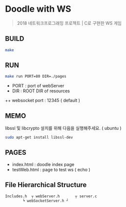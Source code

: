 # Doodle with WS
> 2018 네트워크프로그래밍 프로젝트 | C로 구현한 WS 게임


## BUILD 
```sh
make
```

## RUN 
```sh
make run PORT=80 DIR=./pages
```

* PORT : port of webServer
* DIR : ROOT DIR of resources

++ websocket port : 12345 ( default )


## MEMO
libssl 및 libcrypto 설치를 위해 다음을 실행해주세요. ( ubuntu )
```sh
sudo apt-get install libssl-dev
```

## PAGES
* index.html : doodle index page
* testWeb.html : page to test ws ( echo )


## File Hierarchical Structure
```sh
Includes.h 	┬ webServer.h 		┬ server.c 
		┕ webSocketServer.h ┘
```